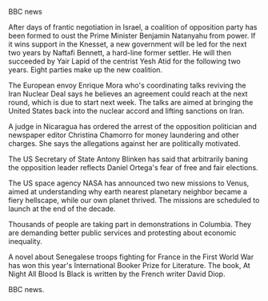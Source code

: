 BBC news

After days of frantic negotiation in Israel, a coalition of opposition party has been formed to oust the Prime Minister Benjamin Natanyahu from power. If it wins support in the Knesset, a new government will be led for the next two years by Naftafi Bennett, a hard-line former settler. He will then succeeded by Yair Lapid of the centrist Yesh Atid for the following two years. Eight parties make up the new coalition.

The European envoy Enrique Mora who's coordinating talks reviving the Iran Nuclear Deal says he believes an agreement could reach at the next round, which is due to start next week. The talks are aimed at bringing the United States back into the nuclear accord and lifting sanctions on Iran.

A judge in Nicaragua has ordered the arrest of the opposition politician and newspaper editor Christina Chamorro for money laundering and other charges. She says the allegations against her are politically motivated.

The US Secretary of State Antony Blinken has said that arbitrarily baning the opposition leader reflects Daniel Ortega's fear of free and fair elections. 

The US space agency NASA has announced two new missions to Venus, aimed at understanding why earth nearest planetary neighbor became a fiery hellscape, while our own planet thrived. The missions are scheduled to launch at the end of the decade. 

Thousands of people are taking part in demonstrations in Columbia. They are demanding better public services and protesting about economic inequality. 

A novel about Senegalese troops fighting for France in the First World War has won this year's International Booker Prize for Literature. The book, At Night All Blood Is Black is written by the French writer David Diop.

BBC news.

